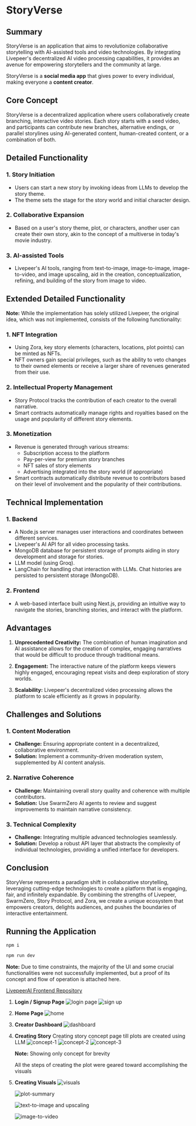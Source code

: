 # StoryVerse

## Summary
StoryVerse is an application that aims to revolutionize collaborative storytelling with AI-assisted tools and video technologies. By integrating Livepeer's decentralized AI video processing capabilities, it provides an avenue for empowering storytellers and the community at large.

StoryVerse is a **social media app** that gives power to every individual, making everyone a **content creator**.

## Core Concept
StoryVerse is a decentralized application where users collaboratively create branching, interactive video stories. Each story starts with a seed video, and participants can contribute new branches, alternative endings, or parallel storylines using AI-generated content, human-created content, or a combination of both.

## Detailed Functionality

### 1. Story Initiation
- Users can start a new story by invoking ideas from LLMs to develop the story theme.
- The theme sets the stage for the story world and initial character design.

### 2. Collaborative Expansion
- Based on a user's story theme, plot, or characters, another user can create their own story, akin to the concept of a multiverse in today's movie industry.

### 3. AI-assisted Tools
- Livepeer's AI tools, ranging from text-to-image, image-to-image, image-to-video, and image upscaling, aid in the creation, conceptualization, refining, and building of the story from image to video.

## Extended Detailed Functionality
**Note:** While the implementation has solely utilized Livepeer, the original idea, which was not implemented, consists of the following functionality:

### 1. NFT Integration
- Using Zora, key story elements (characters, locations, plot points) can be minted as NFTs.
- NFT owners gain special privileges, such as the ability to veto changes to their owned elements or receive a larger share of revenues generated from their use.

### 2. Intellectual Property Management
- Story Protocol tracks the contribution of each creator to the overall narrative.
- Smart contracts automatically manage rights and royalties based on the usage and popularity of different story elements.

### 3. Monetization
- Revenue is generated through various streams:
  - Subscription access to the platform
  - Pay-per-view for premium story branches
  - NFT sales of story elements
  - Advertising integrated into the story world (if appropriate)
- Smart contracts automatically distribute revenue to contributors based on their level of involvement and the popularity of their contributions.

## Technical Implementation

### 1. Backend
- A Node.js server manages user interactions and coordinates between different services.
- Livepeer's AI API for all video processing tasks.
- MongoDB database for persistent storage of prompts aiding in story development and storage for stories.
- LLM model (using Groq).
- LangChain for handling chat interaction with LLMs. Chat histories are persisted to persistent storage (MongoDB).

### 2. Frontend
- A web-based interface built using Next.js, providing an intuitive way to navigate the stories, branching stories, and interact with the platform.

## Advantages

1. **Unprecedented Creativity:** The combination of human imagination and AI assistance allows for the creation of complex, engaging narratives that would be difficult to produce through traditional means.

2. **Engagement:** The interactive nature of the platform keeps viewers highly engaged, encouraging repeat visits and deep exploration of story worlds.

3. **Scalability:** Livepeer's decentralized video processing allows the platform to scale efficiently as it grows in popularity.

## Challenges and Solutions

### 1. Content Moderation
- **Challenge:** Ensuring appropriate content in a decentralized, collaborative environment.
- **Solution:** Implement a community-driven moderation system, supplemented by AI content analysis.

### 2. Narrative Coherence
- **Challenge:** Maintaining overall story quality and coherence with multiple contributors.
- **Solution:** Use SwarmZero AI agents to review and suggest improvements to maintain narrative consistency.

### 3. Technical Complexity
- **Challenge:** Integrating multiple advanced technologies seamlessly.
- **Solution:** Develop a robust API layer that abstracts the complexity of individual technologies, providing a unified interface for developers.

## Conclusion
StoryVerse represents a paradigm shift in collaborative storytelling, leveraging cutting-edge technologies to create a platform that is engaging, fair, and infinitely expandable. By combining the strengths of Livepeer, SwarmZero, Story Protocol, and Zora, we create a unique ecosystem that empowers creators, delights audiences, and pushes the boundaries of interactive entertainment.

## Running the Application

```sh
npm i
```

```sh
npm run dev
```

**Note:** Due to time constraints, the majority of the UI and some crucial functionalities were not successfully implemented, but a proof of its concept and flow of operation is attached here.

[LivepeerAI Frontend Repository](https://github.com/starktrix/livepeerai-frontend)

1. **Login / Signup Page**
   ![login page](./images/login.png)
   ![sign up](./images/signup.png)

2. **Home Page**
   ![home](./images/home.png)

3. **Creator Dashboard**
   ![dashboard](./images/dashboard.png)

4. **Creating Story**
   Creating story concept page till plots are created using LLM
   ![concept-1](./images/concept-1.png)
   ![concept-2](./images/concept-2.png)
   ![concept-3](./images/concept-3.png)

   **Note:** Showing only concept for brevity

   All the steps of creating the plot were geared toward accomplishing the visuals

5. **Creating Visuals**
   ![visuals](./images/visual.png)

   ![plot-summary](./images/plot-summary.png)

   ![text-to-image and upscaling](./images/img-to-img.png)

   ![image-to-video](./images/img-to-vid.png)

